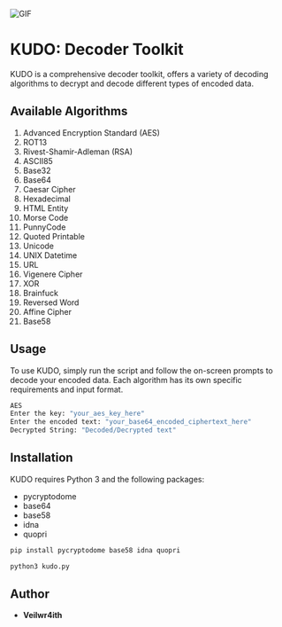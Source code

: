 ![GIF](https://github.com/veilwr4ith/Kudo/blob/main/conan-desu.gif)

# KUDO: Decoder Toolkit

KUDO is a comprehensive decoder toolkit, offers a variety of decoding algorithms to decrypt and decode different types of encoded data.

## Available Algorithms

1. Advanced Encryption Standard (AES)
2. ROT13
3. Rivest-Shamir-Adleman (RSA)
4. ASCII85
5. Base32
6. Base64
7. Caesar Cipher
8. Hexadecimal
9. HTML Entity
10. Morse Code
11. PunnyCode
12. Quoted Printable
13. Unicode
14. UNIX Datetime
15. URL
16. Vigenere Cipher
17. XOR
18. Brainfuck
19. Reversed Word
20. Affine Cipher
21. Base58

## Usage

To use KUDO, simply run the script and follow the on-screen prompts to decode your encoded data. Each algorithm has its own specific requirements and input format.

```bash
AES
Enter the key: "your_aes_key_here"
Enter the encoded text: "your_base64_encoded_ciphertext_here"
Decrypted String: "Decoded/Decrypted text"
```

## Installation

KUDO requires Python 3 and the following packages:

- pycryptodome
- base64
- base58
- idna
- quopri

```bash
pip install pycryptodome base58 idna quopri
```

```bash
python3 kudo.py
```

## Author

- **Veilwr4ith**

